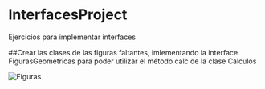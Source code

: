 # InterfacesProject
Ejercicios para implementar interfaces

##Crear las clases de las figuras faltantes, imlementando la interface FigurasGeometricas para poder utilizar el método calc de la clase Calculos

![Figuras](https://raw.githubusercontent.com/jcgeneration/InterfacesProject/master/area_perimetro_poligono.jpg "Figuras Geométricas")

